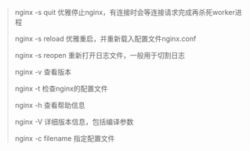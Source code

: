 >   nginx -s quit     优雅停止nginx，有连接时会等连接请求完成再杀死worker进程  
>
>   nginx -s reload   优雅重启，并重新载入配置文件nginx.conf
>
>   nginx -s reopen   重新打开日志文件，一般用于切割日志
>
>   nginx -v      查看版本 
>
>   nginx -t       检查nginx的配置文件
>
>   nginx -h      查看帮助信息
>
>  nginx -V    详细版本信息，包括编译参数 
>
>    nginx  -c filename  指定配置文件

